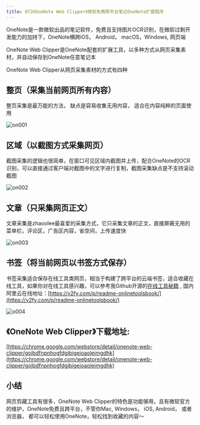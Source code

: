 ```yaml
---
title: 072《OneNote Web Clipper》微软免费跨平台笔记OneNote扩展程序
---
```


OneNote是一款微软出品的笔记软件，免费且支持图片OCR识别，在微软过剩开发能力的加持下，OneNote横跨iOS， Android， macOS，Windows, 网页端

OneNote Web Clipper是OneNote配套的扩展工具，以多种方式从网页采集素材，并自动保存到OneNote任意笔记本




OneNote Web Clipper从网页采集素材的方式有四种

## 整页（采集当前网页所有内容）

整页采集是最万能的方法， 缺点是容易收集无用内容， 适合在内容纯粹的页面使用

![on001](https://v2fy.com/asset/0i/ChromeAppHeroes/page/072_one_note_web_clipper.assets/on001.gif)

## 区域（以截图方式采集网页）

截图采集的逻辑也很简单，在窗口可见区域内截图并上传，配合OneNote的OCR识别，可以直接通过客户端对截图中的文字进行复制，截图采集缺点是不支持滚动截图

![on002](https://v2fy.com/asset/0i/ChromeAppHeroes/page/072_one_note_web_clipper.assets/on002.gif)



## 文章（只采集网页正文）

文章采集是zhaoolee最喜爱的采集方式，它只采集文章的正文，直接屏蔽无用的菜单栏，评论区，广告区内容，省空间，上传速度快



![on003](https://v2fy.com/asset/0i/ChromeAppHeroes/page/072_one_note_web_clipper.assets/on003.gif)

## 书签（将当前网页以书签方式保存）

书签采集适合保存在线工具类网页，相当于构建了跨平台的云端书签，适合收藏在线工具，如果你对在线工具感兴趣，可以参考我Github开源的[在线工具秘籍](https://github.com/zhaoolee/OnlineToolsBook) , 国内阿里云在线地址：[https://v2fy.com/p/readme-onlinetoolsbook/](https://v2fy.com/p/readme-onlinetoolsbook/)

![o004](https://v2fy.com/asset/0i/ChromeAppHeroes/page/072_one_note_web_clipper.assets/o004.gif)



## 《OneNote Web Clipper》下载地址:



[https://chrome.google.com/webstore/detail/onenote-web-clipper/gojbdfnpnhogfdgjbigejoaolejmgdhk](https://chrome.google.com/webstore/detail/onenote-web-clipper/gojbdfnpnhogfdgjbigejoaolejmgdhk)



## 小结

网页剪藏工具有很多，OneNote Web Clipper的特色是功能够用，且有微软官方的维护，OneNote免费且跨平台，不管你Mac, Windows， iOS, Android， 或者浏览器， 都可以轻松使用OneNote，轻松找到收藏的内容～